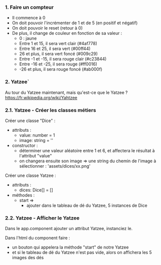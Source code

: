 ### 1. Faire un compteur


- Il commence à 0
- On doit pouvoir l'incrémenter de 1 et de 5 (en positif et négatif)
- On doit pouvoir le reset (retour à 0)
- De plus, il change de couleur en fonction de sa valeur :
  - 0 : jaune
  - Entre 1 et 15, il sera vert clair (#4af778)
  - Entre 16 et 25, il sera vert (#00ff44)
  - 26 et plus, il sera vert foncé (#009c29)
  - Entre -1 et -15, il sera rouge clair (#c23844)
  - Entre -16 et -25, il sera rouge (#ff0016)
  - -26 et plus, il sera rouge foncé (#ab000f)


### 2. Yatzee`

Au tour du Yatzee maintenant, mais qu'est-ce que le Yatzee ?  https://fr.wikipedia.org/wiki/Yahtzee


### 2.1. Yatzee - Créer les classes métiers


Créer une classe "Dice" :
- attributs :
  - value: number = 1 
  - image: string = ''
- constructor :
  - déterminer une valeur aléatoire entre 1 et 6, et affectera le résultat à l'attribut "value"
  - on changera ensuite son image => une string du chemin de l'image à sélectionner : 'assets/dices/xx.png'

Créer une classe Yatzee :
- attributs :
  - dices: Dice[] = []
- méthodes :
  - start =>
    - ajouter dans le tableau de dé du Yatzee, 5 instances de Dice


### 2.2. Yatzee - Afficher le Yatzee

Dans le app.component ajouter un attribut Yatzee, instanciez le.

Dans l'html du component faire :
- un bouton qui appelera la méthode "start" de notre Yatzee
- et si le tableau de dé du Yatzee n'est pas vide, alors on affichera les 5 images des dés

